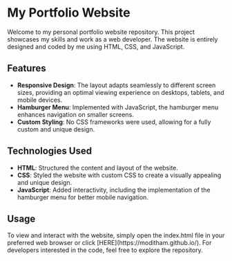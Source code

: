 <h1>My Portfolio Website</h1>
<p>Welcome to my personal portfolio website repository. This project showcases my skills and work as a web developer. The website is entirely designed and coded by me using HTML, CSS, and JavaScript.
</p>
<h2>Features</h2>
<ul>
  <li><b>Responsive Design</b>: The layout adapts seamlessly to different screen sizes, providing an optimal viewing experience on desktops, tablets, and mobile devices.</li>
  <li><b>Hamburger Menu</b>: Implemented with JavaScript, the hamburger menu enhances navigation on smaller screens.</li>
  <li><b>Custom Styling</b>: No CSS frameworks were used, allowing for a fully custom and unique design.</li>
</ul>

<h2>Technologies Used</h2>
<ul>
  <li><b>HTML</b>: Structured the content and layout of the website.</li>
  <li><b>CSS</b>: Styled the website with custom CSS to create a visually appealing and unique design.</li>
  <li><b>JavaScript</b>: Added interactivity, including the implementation of the hamburger menu for better mobile navigation.</li>
</ul>
<h2>Usage</h2>
<p>To view and interact with the website, simply open the index.html file in your preferred web browser or click [HERE](https://moditham.github.io/). For developers interested in the code, feel free to explore the repository.</p>
